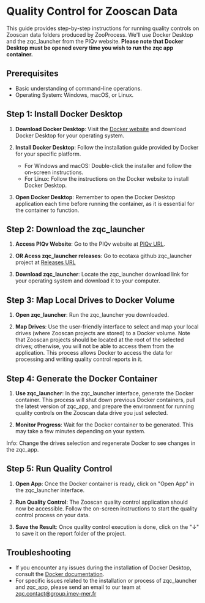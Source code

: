 # Quality Control for Zooscan Data

This guide provides step-by-step instructions for running quality controls on Zooscan data folders produced by ZooProcess. We'll use Docker Desktop and the zqc_launcher from the PIQv website. **Please note that Docker Desktop must be opened every time you wish to run the zqc app container.**

## Prerequisites
- Basic understanding of command-line operations.
- Operating System: Windows, macOS, or Linux.

## Step 1: Install Docker Desktop

1. **Download Docker Desktop**: Visit the [Docker website](https://www.docker.com/products/docker-desktop/) and download Docker Desktop for your operating system.

2. **Install Docker Desktop**: Follow the installation guide provided by Docker for your specific platform.
   - For Windows and macOS: Double-click the installer and follow the on-screen instructions.
   - For Linux: Follow the instructions on the Docker website to install Docker Desktop.

3. **Open Docker Desktop**: Remember to open the Docker Desktop application each time before running the container, as it is essential for the container to function.

## Step 2: Download the zqc_launcher

1. **Access PIQv Website**: Go to the PIQv website at [PIQv URL](https://sites.google.com/view/piqv/softwares/flowcamzooscan?authuser=0).
2. **OR Acess zqc_launcher releases**: Go to ecotaxa github zqc_launcher project at [Releases URL](https://github.com/ecotaxa/zqc_launcher/releases)

3. **Download zqc_launcher**: Locate the zqc_launcher download link for your operating system and download it to your computer.

## Step 3: Map Local Drives to Docker Volume

1. **Open zqc_launcher**: Run the zqc_launcher you downloaded.

2. **Map Drives**: Use the user-friendly interface to select and map your local drives (where Zooscan projects are stored) to a Docker volume. Note that Zooscan projects should be located at the root of the selected drives; otherwise, you will not be able to access them from the application. This process allows Docker to access the data for processing and writing quality control reports in it.

## Step 4: Generate the Docker Container

1. **Use zqc_launcher**: In the zqc_launcher interface, generate the Docker container. This process will shut down previous Docker containers, pull the latest version of zqc_app, and prepare the environment for running quality controls on the Zooscan data drive you just selected.

2. **Monitor Progress**: Wait for the Docker container to be generated. This may take a few minutes depending on your system.

Info: Change the drives selection and regenerate Docker to see changes in the zqc_app.

## Step 5: Run Quality Control

1. **Open App**: Once the Docker container is ready, click on "Open App" in the zqc_launcher interface.

2. **Run Quality Control**: The Zooscan quality control application should now be accessible. Follow the on-screen instructions to start the quality control process on your data.

3. **Save the Result**: Once quality control execution is done, click on the "↓" to save it on the report folder of the project.

## Troubleshooting

- If you encounter any issues during the installation of Docker Desktop, consult the [Docker documentation](https://www.docker.com/products/docker-desktop/).
- For specific issues related to the installation or process of zqc_launcher and zqc_app, please send an email to our team at zqc.contact@group.imev-mer.fr